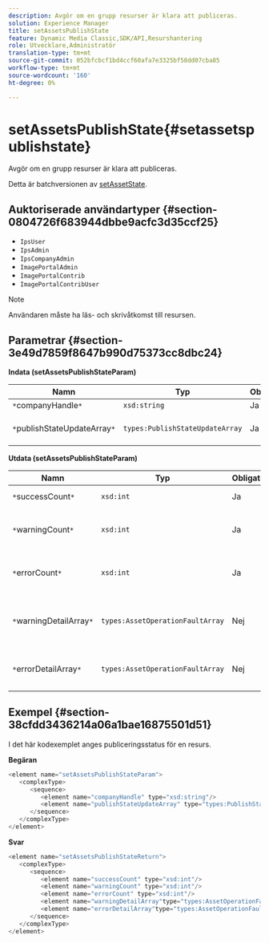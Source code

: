 ```yaml
---
description: Avgör om en grupp resurser är klara att publiceras.
solution: Experience Manager
title: setAssetsPublishState
feature: Dynamic Media Classic,SDK/API,Resurshantering
role: Utvecklare,Administratör
translation-type: tm+mt
source-git-commit: 052bfcbcf1bd4ccf60afa7e3325bf58dd07cba85
workflow-type: tm+mt
source-wordcount: '160'
ht-degree: 0%

---
```



# setAssetsPublishState{#setassetspublishstate}

Avgör om en grupp resurser är klara att publiceras.

Detta är batchversionen av [setAssetState](../../../operations/c-operations-intro/c-methods/r-set-asset-publish-state.md#reference-9efc2eeea42348e0b1d5f3d1005c6563).

## Auktoriserade användartyper {#section-0804726f683944dbbe9acfc3d35ccf25}

* `IpsUser`
* `IpsAdmin`
* `IpsCompanyAdmin`
* `ImagePortalAdmin`
* `ImagePortalContrib`
* `ImagePortalContribUser`

>[!NOTE]
>
>Användaren måste ha läs- och skrivåtkomst till resursen.

## Parametrar {#section-3e49d7859f8647b990d75373cc8dbc24}

**Indata (setAssetsPublishStateParam)**

| Namn | Typ | Obligatoriskt | Beskrivning |
|---|---|---|---|
| `*`companyHandle`*` | `xsd:string` | Ja | Företagshandtag. |
| `*`publishStateUpdateArray`*` | `types:PublishStateUpdateArray` | Ja | Array med publiceringsstatusvärden för resurserna. |

**Utdata (setAssetsPublishStateParam)**

| Namn | Typ | Obligatoriskt | Beskrivning |
|---|---|---|---|
| `*`successCount`*` | `xsd:int` | Ja | Antalet resurser som har uppdaterats. |
| `*`warningCount`*` | `xsd:int` | Ja | Antalet resurser som genererade en varning när åtgärden försökte uppdatera dem. |
| `*`errorCount`*` | `xsd:int` | Ja | Antalet resurser som genererade ett fel när åtgärden försökte ta bort dem. |
| `*`warningDetailArray`*` | `types:AssetOperationFaultArray` | Nej | Information som är associerad med tillgångsuppdateringarna som genererade en varning. |
| `*`errorDetailArray`*` | `types:AssetOperationFaultArray` | Nej | Information som är associerad med resursuppdateringar som genererade ett fel. |

## Exempel {#section-38cfdd3436214a06a1bae16875501d51}

I det här kodexemplet anges publiceringsstatus för en resurs.

**Begäran**

```java
<element name="setAssetsPublishStateParam">
   <complexType>
      <sequence>
         <element name="companyHandle" type="xsd:string"/>
         <element name="publishStateUpdateArray" type="types:PublishStateUpdateArray"/>
      </sequence>
   </complexType>
</element>
```

**Svar**

```java
<element name="setAssetsPublishStateReturn">
   <complexType>
      <sequence>
         <element name="successCount" type="xsd:int"/>
         <element name="warningCount" type="xsd:int"/>
         <element name="errorCount" type="xsd:int"/>
         <element name="warningDetailArray"type="types:AssetOperationFaultArray" minOccurs="0"/>
         <element name="errorDetailArray"type="types:AssetOperationFaultArray" minOccurs="0"/>
      </sequence>
   </complexType>
</element>
```

